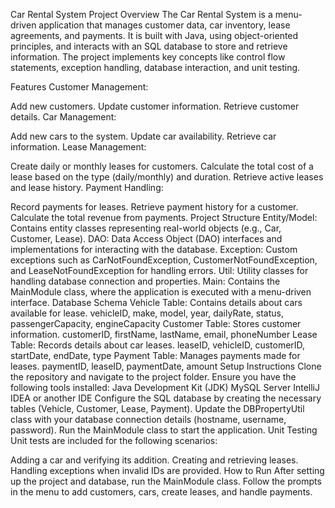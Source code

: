 Car Rental System
Project Overview
The Car Rental System is a menu-driven application that manages customer data, car inventory, lease agreements, and payments. It is built with Java, using object-oriented principles, and interacts with an SQL database to store and retrieve information. The project implements key concepts like control flow statements, exception handling, database interaction, and unit testing.

Features
Customer Management:

Add new customers.
Update customer information.
Retrieve customer details.
Car Management:

Add new cars to the system.
Update car availability.
Retrieve car information.
Lease Management:

Create daily or monthly leases for customers.
Calculate the total cost of a lease based on the type (daily/monthly) and duration.
Retrieve active leases and lease history.
Payment Handling:

Record payments for leases.
Retrieve payment history for a customer.
Calculate the total revenue from payments.
Project Structure
Entity/Model: Contains entity classes representing real-world objects (e.g., Car, Customer, Lease).
DAO: Data Access Object (DAO) interfaces and implementations for interacting with the database.
Exception: Custom exceptions such as CarNotFoundException, CustomerNotFoundException, and LeaseNotFoundException for handling errors.
Util: Utility classes for handling database connection and properties.
Main: Contains the MainModule class, where the application is executed with a menu-driven interface.
Database Schema
Vehicle Table: Contains details about cars available for lease.
vehicleID, make, model, year, dailyRate, status, passengerCapacity, engineCapacity
Customer Table: Stores customer information.
customerID, firstName, lastName, email, phoneNumber
Lease Table: Records details about car leases.
leaseID, vehicleID, customerID, startDate, endDate, type
Payment Table: Manages payments made for leases.
paymentID, leaseID, paymentDate, amount
Setup Instructions
Clone the repository and navigate to the project folder.
Ensure you have the following tools installed:
Java Development Kit (JDK)
MySQL Server
IntelliJ IDEA or another IDE
Configure the SQL database by creating the necessary tables (Vehicle, Customer, Lease, Payment).
Update the DBPropertyUtil class with your database connection details (hostname, username, password).
Run the MainModule class to start the application.
Unit Testing
Unit tests are included for the following scenarios:

Adding a car and verifying its addition.
Creating and retrieving leases.
Handling exceptions when invalid IDs are provided.
How to Run
After setting up the project and database, run the MainModule class.
Follow the prompts in the menu to add customers, cars, create leases, and handle payments.
